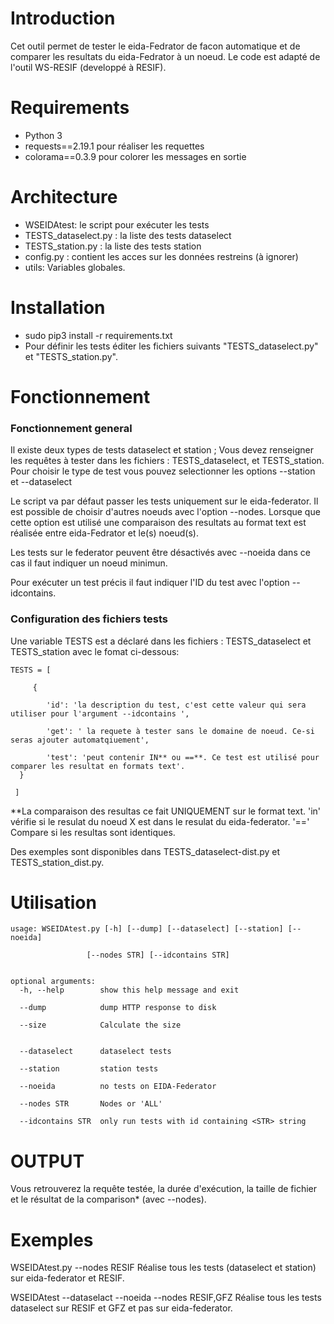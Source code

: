 
# Introduction
Cet outil permet de tester le eida-Fedrator de facon automatique et  de comparer les resultats du eida-Fedrator à un noeud.
Le code est adapté de l'outil WS-RESIF (developpé à RESIF).

# Requirements
* Python 3
* requests==2.19.1 pour réaliser les requettes
* colorama==0.3.9 pour colorer les messages en sortie

# Architecture
* WSEIDAtest:  le script pour exécuter les tests 
* TESTS_dataselect.py : la liste des tests dataselect
* TESTS_station.py : la liste des tests station
* config.py : contient les acces sur les données restreins (à ignorer)
* utils: Variables globales.

# Installation
* sudo pip3 install -r requirements.txt
* Pour définir les tests éditer les fichiers suivants "TESTS_dataselect.py" et "TESTS_station.py".

# Fonctionnement

### Fonctionnement general

Il existe deux types de tests dataselect et station ; Vous devez renseigner les requêtes à tester dans les fichiers : TESTS_dataselect, et TESTS_station. 
Pour choisir le type de test vous pouvez selectionner les options --station et --dataselect 

Le script va par défaut passer les tests uniquement sur le eida-federator. Il est possible de choisir d'autres noeuds avec l'option --nodes. Lorsque que cette option est utilisé une comparaison des resultats au format text est réalisée entre eida-Fedrator et le(s) noeud(s).

Les tests sur le federator peuvent être désactivés avec --noeida dans ce cas il faut indiquer un noeud minimun.

Pour exécuter un test précis il faut indiquer l'ID du test avec l'option --idcontains. 



### Configuration des fichiers tests 

  Une variable TESTS est a déclaré dans les fichiers : TESTS_dataselect et TESTS_station avec le fomat ci-dessous:

    TESTS = [

     	 {

     		'id': 'la description du test, c'est cette valeur qui sera utiliser pour l'argument --idcontains ',

     		'get': ' la requete à tester sans le domaine de noeud. Ce-si seras ajouter automatqiuement',

     		'test': 'peut contenir IN** ou ==**. Ce test est utilisé pour comparer les resultat en formats text'. 
      }

     ]

  **La comparaison des resultas ce fait UNIQUEMENT sur le format text. 
  'in' vérifie si le resulat du noeud X est dans le resulat du eida-federator. 
  '==' Compare si les resultas sont identiques.

  Des exemples sont disponibles dans TESTS_dataselect-dist.py et TESTS_station_dist.py.

# Utilisation 
    usage: WSEIDAtest.py [-h] [--dump] [--dataselect] [--station] [--noeida]

                     [--nodes STR] [--idcontains STR]
                     

    optional arguments:
      -h, --help        show this help message and exit

      --dump            dump HTTP response to disk

      --size            Calculate the size


      --dataselect      dataselect tests

      --station         station tests

      --noeida          no tests on EIDA-Federator

      --nodes STR       Nodes or 'ALL'

      --idcontains STR  only run tests with id containing <STR> string



# OUTPUT
Vous retrouverez la requête testée, la durée d'exécution, la taille de fichier et le résultat de la comparison* (avec --nodes). 

# Exemples

   WSEIDAtest.py --nodes RESIF 
   Réalise tous les tests (dataselect et station) sur eida-federator et RESIF.

   WSEIDAtest --dataselact --noeida --nodes RESIF,GFZ
   Réalise tous les tests dataselect sur RESIF et GFZ et pas sur eida-federator.







